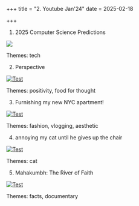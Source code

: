+++
title = "2. Youtube Jan'24"
date = 2025-02-18

+++

1. 2025 Computer Science Predictions

[![](https://img.youtube.com/vi/3xcwoWF5H1A/0.jpg)](https://www.youtube.com/watch?v=3xcwoWF5H1A)

   Themes: tech

2. Perspective

[![Test](https://img.youtube.com/vi/5ooCeoh6608/0.jpg)](https://www.youtube.com/watch?v=5ooCeoh6608)

Themes: positivity, food for thought

3. Furnishing my new NYC apartment!


[![Test](https://img.youtube.com/vi/T2Aqzk0RGJ8/0.jpg)](https://www.youtube.com/watch?v=T2Aqzk0RGJ8)

Themes: fashion, vlogging, aesthetic

4. annoying my cat until he gives up the chair

[![Test](https://img.youtube.com/vi/ttqTgM7Vsco/0.jpg)](https://www.youtube.com/watch?v=ttqTgM7Vsco)

Themes: cat

5. Mahakumbh: The River of Faith

[![Test](https://img.youtube.com/vi/-i5QuJDAb7Y/0.jpg)](https://www.youtube.com/watch?v=-i5QuJDAb7Y)

Themes: facts, documentary